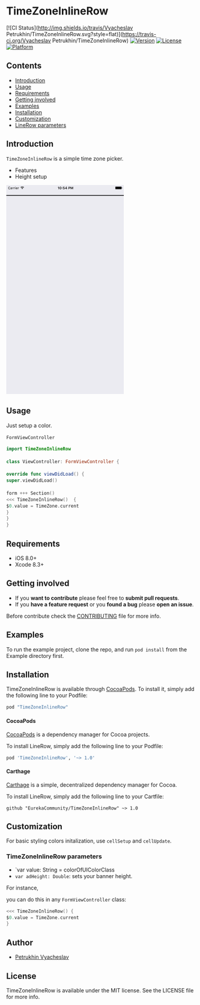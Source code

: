 # TimeZoneInlineRow

[![CI Status](http://img.shields.io/travis/Vyacheslav Petrukhin/TimeZoneInlineRow.svg?style=flat)](https://travis-ci.org/Vyacheslav Petrukhin/TimeZoneInlineRow)
[![Version](https://img.shields.io/cocoapods/v/TimeZoneInlineRow.svg?style=flat)](http://cocoapods.org/pods/TimeZoneInlineRow)
[![License](https://img.shields.io/cocoapods/l/TimeZoneInlineRow.svg?style=flat)](http://cocoapods.org/pods/TimeZoneInlineRow)
[![Platform](https://img.shields.io/cocoapods/p/TimeZoneInlineRow.svg?style=flat)](http://cocoapods.org/pods/TimeZoneInlineRow)


## Contents
* [Introduction](#introduction)
* [Usage](#usage)
* [Requirements](#requirements)
* [Getting involved](#getting-involved)
* [Examples](#examples)
* [Installation](#installation)
* [Customization](#customization)
* [LineRow parameters](#nativeexpressrow-parameters)

## Introduction

`TimeZoneInlineRow` is a simple time zone picker.

* Features
* Height setup

<img src="Media/screenshot.png" width="313"/>

## Usage

Just setup a color.

`FormViewController`

```swift
import TimeZoneInlineRow

class ViewController: FormViewController {

override func viewDidLoad() {
super.viewDidLoad()

form +++ Section()
<<< TimeZoneInlineRow()  {
$0.value = TimeZone.current
}
}
}
```

## Requirements

* iOS 8.0+
* Xcode 8.3+

## Getting involved

* If you **want to contribute** please feel free to **submit pull requests**.
* If you **have a feature request** or you **found a bug** please **open an issue**.

Before contribute check the [CONTRIBUTING](CONTRIBUTING.md) file for more info.

## Examples

To run the example project, clone the repo, and run `pod install` from the Example directory first.

## Installation

TimeZoneInlineRow is available through [CocoaPods](http://cocoapods.org). To install
it, simply add the following line to your Podfile:

```ruby
pod "TimeZoneInlineRow"
```


#### CocoaPods

[CocoaPods](https://cocoapods.org/) is a dependency manager for Cocoa projects.

To install LineRow, simply add the following line to your Podfile:

```ruby
pod 'TimeZoneInlineRow', '~> 1.0'
```

#### Carthage

[Carthage](https://github.com/Carthage/Carthage) is a simple, decentralized dependency manager for Cocoa.

To install LineRow, simply add the following line to your Cartfile:

```ogdl
github "EurekaCommunity/TimeZoneInlineRow" ~> 1.0
```


## Customization

For basic styling colors initalization, use `cellSetup` and `cellUpdate`.

### TimeZoneInlineRow parameters

* `var value: String  = colorOfUIColorClass
* `var adHeight: Double`: sets your banner height.

For instance,

you can do this in any `FormViewController` class:

```swift
<<< TimeZoneInlineRow() {
$0.value = TimeZone.current
}
```




## Author

* [Petrukhin Vyacheslav](http://slava.online)


## License

TimeZoneInlineRow is available under the MIT license. See the LICENSE file for more info.



